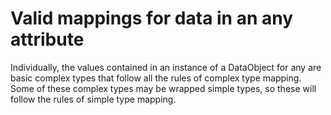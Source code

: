 <!-- image -->

# Valid mappings for data in an any attribute

Individually, the values contained in an instance of a DataObject for any are basic complex types
that follow all the rules of complex type mapping. Some of these complex types may be wrapped simple
types, so these will follow the rules of simple type mapping.